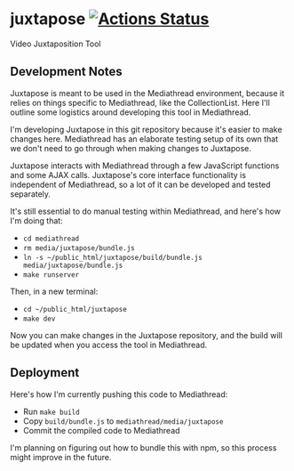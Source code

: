 # juxtapose [![Actions Status](https://github.com/ccnmtl/juxtapose/workflows/build-and-test/badge.svg)](https://github.com/ccnmtl/juxtapose/actions)

Video Juxtaposition Tool

## Development Notes
Juxtapose is meant to be used in the Mediathread environment, because it
relies on things specific to Mediathread, like the CollectionList. Here
I'll outline some logistics around developing this tool in Mediathread.

I'm developing Juxtapose in this git repository because it's easier to make
changes here. Mediathread has an elaborate testing setup of its own that we
don't need to go through when making changes to Juxtapose.

Juxtapose interacts with Mediathread through a few JavaScript functions and
some AJAX calls. Juxtapose's core interface functionality is independent of
Mediathread, so a lot of it can be developed and tested separately.

It's still essential to do manual testing within Mediathread, and here's
how I'm doing that:

* `cd mediathread`
* `rm media/juxtapose/bundle.js`
* `ln -s ~/public_html/juxtapose/build/bundle.js media/juxtapose/bundle.js`
* `make runserver`

Then, in a new terminal:

* `cd ~/public_html/juxtapose`
* `make dev`

Now you can make changes in the Juxtapose repository, and the build will be
updated when you access the tool in Mediathread.

## Deployment
Here's how I'm currently pushing this code to Mediathread:
* Run `make build`
* Copy `build/bundle.js` to `mediathread/media/juxtapose`
* Commit the compiled code to Mediathread

I'm planning on figuring out how to bundle this with npm, so this process
might improve in the future.
